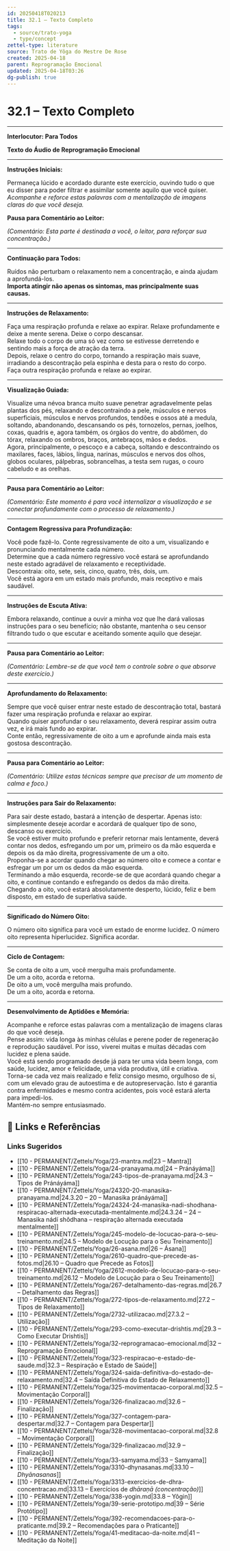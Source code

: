 ```yaml
---
id: 20250418T020213
title: 32.1 – Texto Completo
tags:
  - source/trato-yoga
  - type/concept
zettel-type: literature
source: Trato de Yôga do Mestre De Rose
created: 2025-04-18
parent: Reprogramação Emocional
updated: 2025-04-18T03:26
dg-publish: true
---
```


# 32.1 – Texto Completo

---

**Interlocutor: Para Todos**

**Texto do Áudio de Reprogramação Emocional**

---

**Instruções Iniciais:**

Permaneça lúcido e acordado durante este exercício, ouvindo tudo o que eu disser para poder filtrar e assimilar somente aquilo que você quiser.  
*Acompanhe e reforce estas palavras com a mentalização de imagens claras do que você deseja.*

**Pausa para Comentário ao Leitor:**

*(Comentário: Esta parte é destinada a você, o leitor, para reforçar sua concentração.)*

---

**Continuação para Todos:**

Ruídos não perturbam o relaxamento nem a concentração, e ainda ajudam a aprofundá-los.  
**Importa atingir não apenas os sintomas, mas principalmente suas causas.**

---

**Instruções de Relaxamento:**

Faça uma respiração profunda e relaxe ao expirar. Relaxe profundamente e deixe a mente serena. Deixe o corpo descansar.  
Relaxe todo o corpo de uma só vez como se estivesse derretendo e sentindo mais a força de atração da terra.  
Depois, relaxe o centro do corpo, tornando a respiração mais suave, irradiando a descontração pela espinha e desta para o resto do corpo.  
Faça outra respiração profunda e relaxe ao expirar.

---

**Visualização Guiada:**

Visualize uma névoa branca muito suave penetrar agradavelmente pelas plantas dos pés, relaxando e descontraindo a pele, músculos e nervos superficiais, músculos e nervos profundos, tendões e ossos até a medula, soltando, abandonando, descansando os pés, tornozelos, pernas, joelhos, coxas, quadris e, agora também, os órgãos do ventre, do abdômen, do tórax, relaxando os ombros, braços, antebraços, mãos e dedos.  
Agora, principalmente, o pescoço e a cabeça, soltando e descontraindo os maxilares, faces, lábios, língua, narinas, músculos e nervos dos olhos, globos oculares, pálpebras, sobrancelhas, a testa sem rugas, o couro cabeludo e as orelhas.

---

**Pausa para Comentário ao Leitor:**

*(Comentário: Este momento é para você internalizar a visualização e se conectar profundamente com o processo de relaxamento.)*

---

**Contagem Regressiva para Profundização:**

Você pode fazê-lo. Conte regressivamente de oito a um, visualizando e pronunciando mentalmente cada número.  
Determine que a cada número regressivo você estará se aprofundando neste estado agradável de relaxamento e receptividade.  
Descontraia: oito, sete, seis, cinco, quatro, três, dois, um.  
Você está agora em um estado mais profundo, mais receptivo e mais saudável.

---

**Instruções de Escuta Ativa:**

Embora relaxando, continue a ouvir a minha voz que lhe dará valiosas instruções para o seu benefício; não obstante, mantenha o seu censor filtrando tudo o que escutar e aceitando somente aquilo que desejar.

---

**Pausa para Comentário ao Leitor:**

*(Comentário: Lembre-se de que você tem o controle sobre o que absorve deste exercício.)*

---

**Aprofundamento do Relaxamento:**

Sempre que você quiser entrar neste estado de descontração total, bastará fazer uma respiração profunda e relaxar ao expirar.  
Quando quiser aprofundar o seu relaxamento, deverá respirar assim outra vez, e irá mais fundo ao expirar.  
Conte então, regressivamente de oito a um e aprofunde ainda mais esta gostosa descontração.

---

**Pausa para Comentário ao Leitor:**

*(Comentário: Utilize estas técnicas sempre que precisar de um momento de calma e foco.)*

---

**Instruções para Sair do Relaxamento:**

Para sair deste estado, bastará a intenção de despertar. Apenas isto: simplesmente deseje acordar e acordará de qualquer tipo de sono, descanso ou exercício.  
Se você estiver muito profundo e preferir retornar mais lentamente, deverá contar nos dedos, esfregando um por um, primeiro os da mão esquerda e depois os da mão direita, progressivamente de um a oito.  
Proponha-se a acordar quando chegar ao número oito e comece a contar e esfregar um por um os dedos da mão esquerda.  
Terminando a mão esquerda, recorde-se de que acordará quando chegar a oito, e continue contando e esfregando os dedos da mão direita.  
Chegando a oito, você estará absolutamente desperto, lúcido, feliz e bem disposto, em estado de superlativa saúde.

---

**Significado do Número Oito:**

O número oito significa para você um estado de enorme lucidez. O número oito representa hiperlucidez. Significa acordar.

---

**Ciclo de Contagem:**

Se conta de oito a um, você mergulha mais profundamente.  
De um a oito, acorda e retorna.  
De oito a um, você mergulha mais profundo.  
De um a oito, acorda e retorna.

---

**Desenvolvimento de Aptidões e Memória:**

Acompanhe e reforce estas palavras com a mentalização de imagens claras do que você deseja.  
Pense assim: vida longa às minhas células e perene poder de regeneração e reprodução saudável. Por isso, viverei muitas e muitas décadas com lucidez e plena saúde.  
Você está sendo programado desde já para ter uma vida beem longa, com saúde, lucidez, amor e felicidade, uma vida produtiva, útil e criativa.  
Torna-se cada vez mais realizado e feliz consigo mesmo, orgulhoso de si, com um elevado grau de autoestima e de autopreservação. Isto é garantia contra enfermidades e mesmo contra acidentes, pois você estará alerta para impedi-los.  
Mantém-no sempre entusiasmado.

## 🔗 Links e Referências











### Links Sugeridos

- [[10 - PERMANENT/Zettels/Yoga/23-mantra.md\|23 – Mantra]]
- [[10 - PERMANENT/Zettels/Yoga/24-pranayama.md\|24 – Pránáyáma]]
- [[10 - PERMANENT/Zettels/Yoga/243-tipos-de-pranayama.md\|24.3 – Tipos de Pránáyáma]]
- [[10 - PERMANENT/Zettels/Yoga/24320-20-manasika-pranayama.md\|24.3.20 – 20 – Manasika pránáyáma]]
- [[10 - PERMANENT/Zettels/Yoga/24324-24-manasika-nadi-shodhana-respiracao-alternada-executada-mentalmente.md\|24.3.24 – 24 – Manasika nádí shôdhana – respiração alternada executada mentalmente]]
- [[10 - PERMANENT/Zettels/Yoga/245-modelo-de-locucao-para-o-seu-treinamento.md\|24.5 – Modelo de Locução para o Seu Treinamento]]
- [[10 - PERMANENT/Zettels/Yoga/26-asana.md\|26 – Ásana]]
- [[10 - PERMANENT/Zettels/Yoga/2610-quadro-que-precede-as-fotos.md\|26.10 – Quadro que Precede as Fotos]]
- [[10 - PERMANENT/Zettels/Yoga/2612-modelo-de-locucao-para-o-seu-treinamento.md\|26.12 – Modelo de Locução para o Seu Treinamento]]
- [[10 - PERMANENT/Zettels/Yoga/267-detalhamento-das-regras.md\|26.7 – Detalhamento das Regras]]
- [[10 - PERMANENT/Zettels/Yoga/272-tipos-de-relaxamento.md\|27.2 – Tipos de Relaxamento]]
- [[10 - PERMANENT/Zettels/Yoga/2732-utilizacao.md\|27.3.2 – Utilização]]
- [[10 - PERMANENT/Zettels/Yoga/293-como-executar-drishtis.md\|29.3 – Como Executar Drishtis]]
- [[10 - PERMANENT/Zettels/Yoga/32-reprogramacao-emocional.md\|32 – Reprogramação Emocional]]
- [[10 - PERMANENT/Zettels/Yoga/323-respiracao-e-estado-de-saude.md\|32.3 – Respiração e Estado de Saúde]]
- [[10 - PERMANENT/Zettels/Yoga/324-saida-definitiva-do-estado-de-relaxamento.md\|32.4 – Saída Definitiva do Estado de Relaxamento]]
- [[10 - PERMANENT/Zettels/Yoga/325-movimentacao-corporal.md\|32.5 – Movimentação Corporal]]
- [[10 - PERMANENT/Zettels/Yoga/326-finalizacao.md\|32.6 – Finalização]]
- [[10 - PERMANENT/Zettels/Yoga/327-contagem-para-despertar.md\|32.7 – Contagem para Despertar]]
- [[10 - PERMANENT/Zettels/Yoga/328-movimentacao-corporal.md\|32.8 – Movimentação Corporal]]
- [[10 - PERMANENT/Zettels/Yoga/329-finalizacao.md\|32.9 – Finalização]]
- [[10 - PERMANENT/Zettels/Yoga/33-samyama.md\|33 – Samyama]]
- [[10 - PERMANENT/Zettels/Yoga/3310-dhynasanas.md\|33.10 – *Dhyānasanas*]]
- [[10 - PERMANENT/Zettels/Yoga/3313-exercicios-de-dhra-concentracao.md\|33.13 – Exercícios de *dhāraṇā (concentração)*]]
- [[10 - PERMANENT/Zettels/Yoga/338-yogin.md\|33.8 – Yôgin]]
- [[10 - PERMANENT/Zettels/Yoga/39-serie-prototipo.md\|39 – Série Protótipo]]
- [[10 - PERMANENT/Zettels/Yoga/392-recomendacoes-para-o-praticante.md\|39.2 – Recomendações para o Praticante]]
- [[10 - PERMANENT/Zettels/Yoga/41-meditacao-da-noite.md\|41 – Meditação da Noite]]